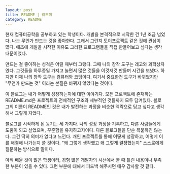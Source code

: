 ```yaml
---
layout: post
title: README | 리드미
category: README
---
```


현재 컴퓨터공학을 공부하고 있는 학생이다. 개발을 본격적으로 시작한 건 1년 조금 넘었다. 나는 무언가 만드는 것을 좋아한다. 그래서 그런지 토이프로젝트 같은 것에 관심이 많다. 애초에 개발을 시작한 이유도 그러한 프로그램들을 직접 만들어보고 싶다는 생각 때문이었다. 

만드는 걸 좋아하는 성격은 어릴 때부터 그랬다. 그때 나의 창작 도구는 레고와 과학상자였다. 그것들을 하루종일 가지고 놀면서 많은 것들을 이것저것 만들며 시간을 보냈다. 하지만 이제 나의 창작 도구는 컴퓨터와 코딩이다. 여기서 중요한건 도구가 바뀌었지만 "무언가 만드는 것" 이라는 본질은 바뀌지 않았다는 것이다.

이 블로그는 내가 어떻게 성장하는지에 대한 이야기다. 모든 프로젝트에 존재하는 README.md은 프로젝트의 전체적인 구조와 세부적인 것들까지 모두 담겨있다. 블로그의 이름이 README인 것은 내가 발전하는 과정을 비슷한 맥락으로 담고 싶다고 생각해서 그렇게 지었다.

블로그를 시작하게 된 동기는 세 가지다. 나의 성장 과정을 기록하고, 다른 사람들에게 도움이 되고 싶었으며, 꾸준함을 유지하고자이다. 다른 블로그들을 단순 복붙하진 않는다. 그건 딱히 의미가 없다고 느낀다. 개인 프로젝트를 통해 어떻게 성장하고, 어떻게 이를 해결해 나가는지 쓸 것이다. "왜 그렇게 생각했고 왜 그렇게 결정했는지" 스스로에게 질문하는 방식으로 말이다. 

아직 배울 것이 많은 학생이라, 경험 많은 개발자의 시선에서 볼 때 틀린 내용이나 부족한 부분이 있을 수 있다. 그런 부분에 대해서 피드백 해주시면 매우 감사할 것 같다.
